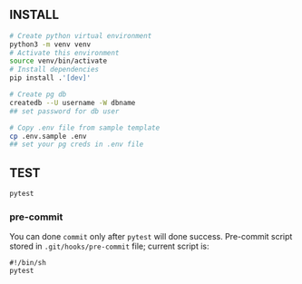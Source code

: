 ## INSTALL
```bash
# Create python virtual environment
python3 -m venv venv
# Activate this environment
source venv/bin/activate
# Install dependencies
pip install .'[dev]'

# Create pg db
createdb --U username -W dbname
## set password for db user

# Copy .env file from sample template
cp .env.sample .env
## set your pg creds in .env file
```

## TEST
```bash
pytest
```


### pre-commit
You can done `commit` only after `pytest` will done success.
Pre-commit script stored in `.git/hooks/pre-commit` file; current script is:
```shell
#!/bin/sh
pytest
```
